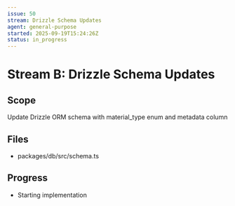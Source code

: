 ```yaml
---
issue: 50
stream: Drizzle Schema Updates
agent: general-purpose
started: 2025-09-19T15:24:26Z
status: in_progress
---
```


# Stream B: Drizzle Schema Updates

## Scope
Update Drizzle ORM schema with material_type enum and metadata column

## Files
- packages/db/src/schema.ts

## Progress
- Starting implementation